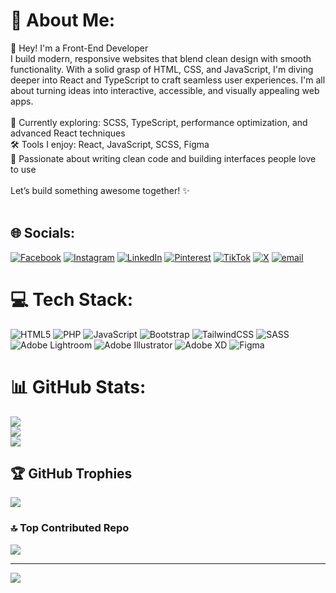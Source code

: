 # 💫 About Me:
👋 Hey! I'm a Front-End Developer<br>I build modern, responsive websites that blend clean design with smooth functionality. With a solid grasp of HTML, CSS, and JavaScript, I'm diving deeper into React and TypeScript to craft seamless user experiences. I'm all about turning ideas into interactive, accessible, and visually appealing web apps.<br><br>🌱 Currently exploring: SCSS, TypeScript, performance optimization, and advanced React techniques<br>🛠 Tools I enjoy: React, JavaScript, SCSS, Figma<br>🚀 Passionate about writing clean code and building interfaces people love to use<br><br>Let’s build something awesome together! ✨<br><br>


## 🌐 Socials:
[![Facebook](https://img.shields.io/badge/Facebook-%231877F2.svg?logo=Facebook&logoColor=white)](https://facebook.com/DineshSheran) [![Instagram](https://img.shields.io/badge/Instagram-%23E4405F.svg?logo=Instagram&logoColor=white)](https://instagram.com/dinesh.sheran_) [![LinkedIn](https://img.shields.io/badge/LinkedIn-%230077B5.svg?logo=linkedin&logoColor=white)](https://linkedin.com/in/DineshSheran) [![Pinterest](https://img.shields.io/badge/Pinterest-%23E60023.svg?logo=Pinterest&logoColor=white)](https://pinterest.com/dineshsheran) [![TikTok](https://img.shields.io/badge/TikTok-%23000000.svg?logo=TikTok&logoColor=white)](https://tiktok.com/@@dineshsheran) [![X](https://img.shields.io/badge/X-black.svg?logo=X&logoColor=white)](https://x.com/DineshSheran) [![email](https://img.shields.io/badge/Email-D14836?logo=gmail&logoColor=white)](mailto:dineshsheran@gmail.com) 

# 💻 Tech Stack:
![HTML5](https://img.shields.io/badge/html5-%23E34F26.svg?style=for-the-badge&logo=html5&logoColor=white) ![PHP](https://img.shields.io/badge/php-%23777BB4.svg?style=for-the-badge&logo=php&logoColor=white) ![JavaScript](https://img.shields.io/badge/javascript-%23323330.svg?style=for-the-badge&logo=javascript&logoColor=%23F7DF1E) ![Bootstrap](https://img.shields.io/badge/bootstrap-%238511FA.svg?style=for-the-badge&logo=bootstrap&logoColor=white) ![TailwindCSS](https://img.shields.io/badge/tailwindcss-%2338B2AC.svg?style=for-the-badge&logo=tailwind-css&logoColor=white) ![SASS](https://img.shields.io/badge/SASS-hotpink.svg?style=for-the-badge&logo=SASS&logoColor=white) ![Adobe Lightroom](https://img.shields.io/badge/Adobe%20Lightroom-31A8FF.svg?style=for-the-badge&logo=Adobe%20Lightroom&logoColor=white) ![Adobe Illustrator](https://img.shields.io/badge/adobe%20illustrator-%23FF9A00.svg?style=for-the-badge&logo=adobe%20illustrator&logoColor=white) ![Adobe XD](https://img.shields.io/badge/Adobe%20XD-470137?style=for-the-badge&logo=Adobe%20XD&logoColor=#FF61F6) ![Figma](https://img.shields.io/badge/figma-%23F24E1E.svg?style=for-the-badge&logo=figma&logoColor=white)
# 📊 GitHub Stats:
![](https://github-readme-stats.vercel.app/api?username=SheranD9&theme=dark&hide_border=false&include_all_commits=true&count_private=true)<br/>
![](https://nirzak-streak-stats.vercel.app/?user=SheranD9&theme=dark&hide_border=false)<br/>
![](https://github-readme-stats.vercel.app/api/top-langs/?username=SheranD9&theme=dark&hide_border=false&include_all_commits=true&count_private=true&layout=compact)

## 🏆 GitHub Trophies
![](https://github-profile-trophy.vercel.app/?username=SheranD9&theme=radical&no-frame=false&no-bg=false&margin-w=4)

### 🔝 Top Contributed Repo
![](https://github-contributor-stats.vercel.app/api?username=SheranD9&limit=5&theme=dark&combine_all_yearly_contributions=true)

---
[![](https://visitcount.itsvg.in/api?id=SheranD9&icon=2&color=1)](https://visitcount.itsvg.in)

<!-- Proudly created with GPRM ( https://gprm.itsvg.in ) -->
